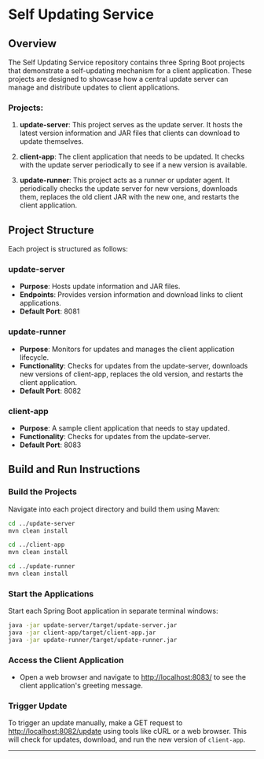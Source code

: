 Self Updating Service
=====================

Overview
--------

The Self Updating Service repository contains three Spring Boot projects that demonstrate a self-updating mechanism for a client application. These projects are designed to showcase how a central update server can manage and distribute updates to client applications.

### Projects:

1.  **update-server**: This project serves as the update server. It hosts the latest version information and JAR files that clients can download to update themselves.

2.  **client-app**: The client application that needs to be updated. It checks with the update server periodically to see if a new version is available.

3.  **update-runner**: This project acts as a runner or updater agent. It periodically checks the update server for new versions, downloads them, replaces the old client JAR with the new one, and restarts the client application.


Project Structure
-----------------

Each project is structured as follows:

### update-server

*   **Purpose**: Hosts update information and JAR files.
*   **Endpoints**: Provides version information and download links to client applications.
*   **Default Port**: 8081

### update-runner

*   **Purpose**: Monitors for updates and manages the client application lifecycle.
*   **Functionality**: Checks for updates from the update-server, downloads new versions of client-app, replaces the old version, and restarts the client application.
*   **Default Port**: 8082

### client-app

*   **Purpose**: A sample client application that needs to stay updated.
*   **Functionality**: Checks for updates from the update-server.
*   **Default Port**: 8083


Build and Run Instructions
--------------------------

### Build the Projects

Navigate into each project directory and build them using Maven:

```bash
cd ../update-server
mvn clean install

cd ../client-app
mvn clean install

cd ../update-runner
mvn clean install
```

### Start the Applications

Start each Spring Boot application in separate terminal windows:

```bash
java -jar update-server/target/update-server.jar
java -jar client-app/target/client-app.jar
java -jar update-runner/target/update-runner.jar
```

### Access the Client Application

*   Open a web browser and navigate to [http://localhost:8083/](http://localhost:8083/) to see the client application's greeting message.

### Trigger Update

To trigger an update manually, make a GET request to [http://localhost:8082/update](http://localhost:8082/update) using tools like cURL or a web browser. This will check for updates, download, and run the new version of `client-app`.

* * *

